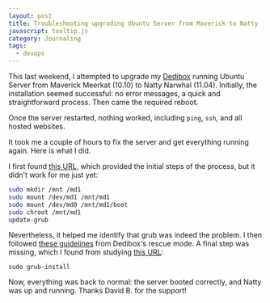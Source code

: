 ```yaml
---
layout: post
title: Troubleshooting upgrading Ubuntu Server from Maverick to Natty
javascript: tooltip.js
category: Journaling
tags:
  - devops
---
```


This last weekend, I attempted to upgrade my [Dedibox][1] running Ubuntu Server
from Maverick Meerkat (10.10) to Natty Narwhal (11.04). Initially, the
installation seemed successful: no error messages, a quick and straightforward
process. Then came the required reboot.

Once the server restarted, nothing worked, including `ping`, `ssh`, and all
hosted websites.

It took me a couple of hours to fix the server and get everything running again.
Here is what I did.

I first found [this URL][help-1], which provided the initial steps of the
process, but it didn't work for me just yet:

```sh
sudo mkdir /mnt /md1
sudo mount /dev/md1 /mnt/md1
sudo mount /dev/md0 /mnt/md1/boot
sudo chroot /mnt/md1
update-grub
```

Nevertheless, it helped me identify that grub was indeed the problem. I then
followed [these guidelines][help-2] from Dedibox's rescue mode. A final step was
missing, which I found from studying [this URL][help-3]:

```shell
sudo grub-install
```

Now, everything was back to normal: the server booted correctly, and Natty was
up and running. Thanks David B. for the support!

[help-1]:
  https://web.archive.org/web/20110314143946/http://eyes.neuneuil.com/index.php/2010/01/31/187-dedibox-ne-boote-plus-suite-a-upgrade-kernel
[help-2]: https://help.ubuntu.com/community/Grub2?action=recall&rev=199#ChRoot
[help-3]: https://forum.ubuntu-fr.org/viewtopic.php?id=444506
[1]: https://www.online.net/
